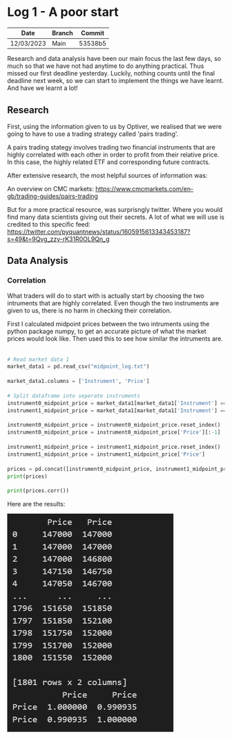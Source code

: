 # Log 1 - A poor start
  
  | Date | Branch | Commit |
  |----------- | ----------- | ----------- |
  | 12/03/2023 | Main | 53538b5 |


Research and data analysis have been our main focus the last few days, so much so that we have not had anytime to do anything practical. Thus missed our first deadline yesterday. Luckily, nothing counts until the final deadline next week, so we can start to implement the things we have learnt. And have we learnt a lot!

## Research
First, using the information given to us by Optiver, we realised that we were going to have to use a trading strategy called 'pairs trading'. 

A pairs trading stategy involves trading two financial instruments that are highly correlated with each other in order to profit from their relative price. In this case, the highly related ETF and corresponding future contracts.

After extensive research, the most helpful sources of information was: 

An overview on CMC markets: https://www.cmcmarkets.com/en-gb/trading-guides/pairs-trading

But for a more practical resource, was surprisngly twitter. Where you would find many data scientists giving out their secrets. A lot of what we will use is credited to this specific feed: https://twitter.com/pyquantnews/status/1605915613343453187?s=49&t=9Qvg_zzy-rK31R0OL9Qn_g


## Data Analysis
### Correlation

What traders will do to start with is actually start by choosing the two intruments that are highly correlated. Even though the two instruments are given to us, there is no harm in checking their correlation. 

First I calculated midpoint prices between the two intruments using the python package numpy, to get an accurate picture of what the market prices would look like. Then used this to see how similar the intruments are. 

```python

# Read market data 1
market_data1 = pd.read_csv("midpoint_log.txt")

market_data1.columns = ['Instrument', 'Price']

# Split dataframe into seperate instruments
instrument0_midpoint_price = market_data1[market_data1['Instrument'] == 0]
instrument1_midpoint_price = market_data1[market_data1['Instrument'] == 1] 

instrument0_midpoint_price = instrument0_midpoint_price.reset_index()
instrument0_midpoint_price = instrument0_midpoint_price['Price'][:-1]

instrument1_midpoint_price = instrument1_midpoint_price.reset_index()
instrument1_midpoint_price = instrument1_midpoint_price['Price']

prices = pd.concat([instrument0_midpoint_price, instrument1_midpoint_price], axis=1)
print(prices)

print(prices.corr())

```

Here are the results:

![correlation](./LOG1PICS/Corrrelation.png)


